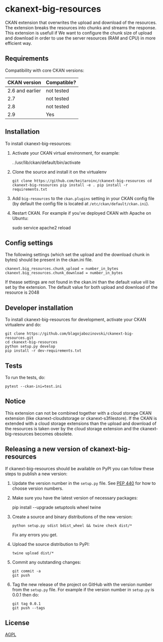 # ckanext-big-resources

CKAN extension that overwrites the upload and download of the resources. 
The extension breaks the resources into chunks and streams the response. This extension is usefull if We want to configure the chunk size of upload and download in order to use the server resources (RAM and CPU) in more efficient way.


## Requirements


Compatibility with core CKAN versions:

| CKAN version    | Compatible?   |
| --------------- | ------------- |
| 2.6 and earlier | not tested    |
| 2.7             | not tested    |
| 2.8             | not tested    |
| 2.9             | Yes           |


## Installation

To install ckanext-big-resources:

1. Activate your CKAN virtual environment, for example:

     . /usr/lib/ckan/default/bin/activate

2. Clone the source and install it on the virtualenv

    `
     git clone https://github.com/keitaroinc/ckanext-big-resources
     cd ckanext-big-resources
     pip install -e .
     pip install -r requirements.txt
     `
    
3. Add `big-resources` to the `ckan.plugins` setting in your CKAN
   config file (by default the config file is located at
   `/etc/ckan/default/ckan.ini`).

4. Restart CKAN. For example if you've deployed CKAN with Apache on Ubuntu:

     sudo service apache2 reload


## Config settings

The following settings (which set the upload and the download chunk in bytes) should be present in the ckan.ini file.

	ckanext.big_resources.chunk_upload = number_in_bytes
    ckanext.big_resources.chunk_download = number_in_bytes

If thease settings are not found in the ckan.ini than the default value vill be set by the extension. The default value for both upload and download of the resource is 2048



## Developer installation

To install ckanext-big-resources for development, activate your CKAN virtualenv and
do:

    git clone https://github.com/blagojabozinovski/ckanext-big-resources.git
    cd ckanext-big-resources
    python setup.py develop
    pip install -r dev-requirements.txt


## Tests

To run the tests, do:

    pytest --ckan-ini=test.ini

## Notice

This extension can not be combined together with a cloud storage CKAN extension (like ckanext-cloudstorage or ckanext-s3filestore). If the CKAN is extended with a cloud storage extensions than the upload and download of the resources is taken over by the cloud storage extension and the  ckanext-big-resources becomes obsolete.

## Releasing a new version of ckanext-big-resources

If ckanext-big-resources should be available on PyPI you can follow these steps to publish a new version:

1. Update the version number in the `setup.py` file. See [PEP 440](http://legacy.python.org/dev/peps/pep-0440/#public-version-identifiers) for how to choose version numbers.

2. Make sure you have the latest version of necessary packages:

    pip install --upgrade setuptools wheel twine

3. Create a source and binary distributions of the new version:

       python setup.py sdist bdist_wheel && twine check dist/*

   Fix any errors you get.

4. Upload the source distribution to PyPI:

       twine upload dist/*

5. Commit any outstanding changes:

       git commit -a
       git push

6. Tag the new release of the project on GitHub with the version number from
   the `setup.py` file. For example if the version number in `setup.py` is
   0.0.1 then do:

       git tag 0.0.1
       git push --tags

## License

[AGPL](https://www.gnu.org/licenses/agpl-3.0.en.html)
